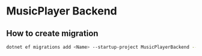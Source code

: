 # MusicPlayer Backend

## How to create migration

```bash
dotnet ef migrations add <Name> --startup-project MusicPlayerBackend --project Data
```
